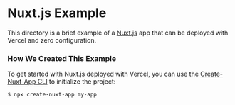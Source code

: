 # Nuxt.js Example

This directory is a brief example of a [Nuxt.js](https://nuxtjs.org) app that can be deployed with Vercel and zero configuration.

### How We Created This Example

To get started with Nuxt.js deployed with Vercel, you can use the [Create-Nuxt-App CLI](https://www.npmjs.com/package/create-nuxt-app) to initialize the project:

```shell
$ npx create-nuxt-app my-app
```
